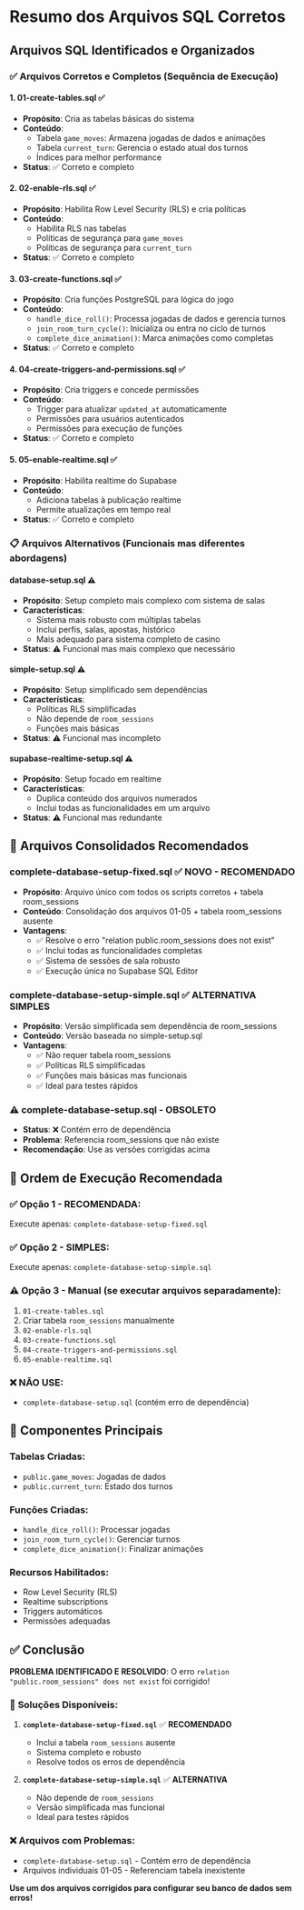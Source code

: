 # Resumo dos Arquivos SQL Corretos

## Arquivos SQL Identificados e Organizados

### ✅ **Arquivos Corretos e Completos** (Sequência de Execução)

#### 1. **01-create-tables.sql** ✅
- **Propósito**: Cria as tabelas básicas do sistema
- **Conteúdo**:
  - Tabela `game_moves`: Armazena jogadas de dados e animações
  - Tabela `current_turn`: Gerencia o estado atual dos turnos
  - Índices para melhor performance
- **Status**: ✅ Correto e completo

#### 2. **02-enable-rls.sql** ✅
- **Propósito**: Habilita Row Level Security (RLS) e cria políticas
- **Conteúdo**:
  - Habilita RLS nas tabelas
  - Políticas de segurança para `game_moves`
  - Políticas de segurança para `current_turn`
- **Status**: ✅ Correto e completo

#### 3. **03-create-functions.sql** ✅
- **Propósito**: Cria funções PostgreSQL para lógica do jogo
- **Conteúdo**:
  - `handle_dice_roll()`: Processa jogadas de dados e gerencia turnos
  - `join_room_turn_cycle()`: Inicializa ou entra no ciclo de turnos
  - `complete_dice_animation()`: Marca animações como completas
- **Status**: ✅ Correto e completo

#### 4. **04-create-triggers-and-permissions.sql** ✅
- **Propósito**: Cria triggers e concede permissões
- **Conteúdo**:
  - Trigger para atualizar `updated_at` automaticamente
  - Permissões para usuários autenticados
  - Permissões para execução de funções
- **Status**: ✅ Correto e completo

#### 5. **05-enable-realtime.sql** ✅
- **Propósito**: Habilita realtime do Supabase
- **Conteúdo**:
  - Adiciona tabelas à publicação realtime
  - Permite atualizações em tempo real
- **Status**: ✅ Correto e completo

### 📋 **Arquivos Alternativos** (Funcionais mas diferentes abordagens)

#### **database-setup.sql** ⚠️
- **Propósito**: Setup completo mais complexo com sistema de salas
- **Características**:
  - Sistema mais robusto com múltiplas tabelas
  - Inclui perfis, salas, apostas, histórico
  - Mais adequado para sistema completo de casino
- **Status**: ⚠️ Funcional mas mais complexo que necessário

#### **simple-setup.sql** ⚠️
- **Propósito**: Setup simplificado sem dependências
- **Características**:
  - Políticas RLS simplificadas
  - Não depende de `room_sessions`
  - Funções mais básicas
- **Status**: ⚠️ Funcional mas incompleto

#### **supabase-realtime-setup.sql** ⚠️
- **Propósito**: Setup focado em realtime
- **Características**:
  - Duplica conteúdo dos arquivos numerados
  - Inclui todas as funcionalidades em um arquivo
- **Status**: ⚠️ Funcional mas redundante

## 🎯 **Arquivos Consolidados Recomendados**

### **complete-database-setup-fixed.sql** ✅ **NOVO - RECOMENDADO**
- **Propósito**: Arquivo único com todos os scripts corretos + tabela room_sessions
- **Conteúdo**: Consolidação dos arquivos 01-05 + tabela room_sessions ausente
- **Vantagens**:
  - ✅ Resolve o erro "relation public.room_sessions does not exist"
  - ✅ Inclui todas as funcionalidades completas
  - ✅ Sistema de sessões de sala robusto
  - ✅ Execução única no Supabase SQL Editor

### **complete-database-setup-simple.sql** ✅ **ALTERNATIVA SIMPLES**
- **Propósito**: Versão simplificada sem dependência de room_sessions
- **Conteúdo**: Versão baseada no simple-setup.sql
- **Vantagens**:
  - ✅ Não requer tabela room_sessions
  - ✅ Políticas RLS simplificadas
  - ✅ Funções mais básicas mas funcionais
  - ✅ Ideal para testes rápidos

### ⚠️ **complete-database-setup.sql** - OBSOLETO
- **Status**: ❌ Contém erro de dependência
- **Problema**: Referencia room_sessions que não existe
- **Recomendação**: Use as versões corrigidas acima

## 📝 **Ordem de Execução Recomendada**

### ✅ **Opção 1 - RECOMENDADA**: 
Execute apenas: `complete-database-setup-fixed.sql`

### ✅ **Opção 2 - SIMPLES**: 
Execute apenas: `complete-database-setup-simple.sql`

### ⚠️ **Opção 3 - Manual** (se executar arquivos separadamente):
1. `01-create-tables.sql`
2. Criar tabela `room_sessions` manualmente
3. `02-enable-rls.sql`
4. `03-create-functions.sql`
5. `04-create-triggers-and-permissions.sql`
6. `05-enable-realtime.sql`

### ❌ **NÃO USE**: 
- `complete-database-setup.sql` (contém erro de dependência)

## 🔧 **Componentes Principais**

### Tabelas Criadas:
- `public.game_moves`: Jogadas de dados
- `public.current_turn`: Estado dos turnos

### Funções Criadas:
- `handle_dice_roll()`: Processar jogadas
- `join_room_turn_cycle()`: Gerenciar turnos
- `complete_dice_animation()`: Finalizar animações

### Recursos Habilitados:
- Row Level Security (RLS)
- Realtime subscriptions
- Triggers automáticos
- Permissões adequadas

## ✅ **Conclusão**

**PROBLEMA IDENTIFICADO E RESOLVIDO**: O erro `relation "public.room_sessions" does not exist` foi corrigido!

### 🎯 **Soluções Disponíveis**:

1. **`complete-database-setup-fixed.sql`** ✅ **RECOMENDADO**
   - Inclui a tabela `room_sessions` ausente
   - Sistema completo e robusto
   - Resolve todos os erros de dependência

2. **`complete-database-setup-simple.sql`** ✅ **ALTERNATIVA**
   - Não depende de `room_sessions`
   - Versão simplificada mas funcional
   - Ideal para testes rápidos

### ❌ **Arquivos com Problemas**:
- `complete-database-setup.sql` - Contém erro de dependência
- Arquivos individuais 01-05 - Referenciam tabela inexistente

**Use um dos arquivos corrigidos para configurar seu banco de dados sem erros!**